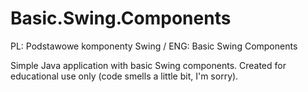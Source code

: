 # Basic.Swing.Components
PL: Podstawowe komponenty Swing / ENG: Basic Swing Components

Simple Java application with basic Swing components.
Created for educational use only (code smells a little bit, I'm sorry).
